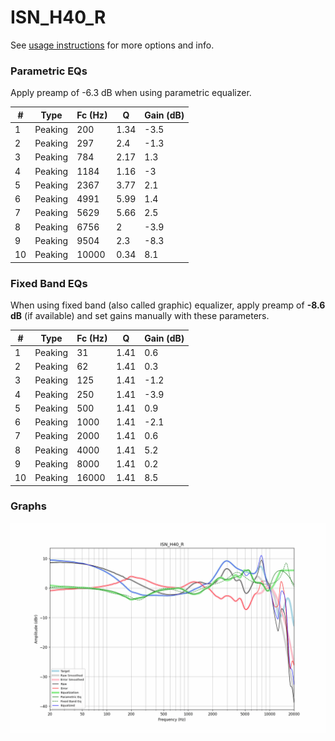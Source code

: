# ISN_H40_R
See [usage instructions](https://github.com/jaakkopasanen/AutoEq#usage) for more options and info.

### Parametric EQs
Apply preamp of -6.3 dB when using parametric equalizer.

|   # | Type    |   Fc (Hz) |    Q |   Gain (dB) |
|-----|---------|-----------|------|-------------|
|   1 | Peaking |       200 | 1.34 |        -3.5 |
|   2 | Peaking |       297 | 2.4  |        -1.3 |
|   3 | Peaking |       784 | 2.17 |         1.3 |
|   4 | Peaking |      1184 | 1.16 |        -3   |
|   5 | Peaking |      2367 | 3.77 |         2.1 |
|   6 | Peaking |      4991 | 5.99 |         1.4 |
|   7 | Peaking |      5629 | 5.66 |         2.5 |
|   8 | Peaking |      6756 | 2    |        -3.9 |
|   9 | Peaking |      9504 | 2.3  |        -8.3 |
|  10 | Peaking |     10000 | 0.34 |         8.1 |

### Fixed Band EQs
When using fixed band (also called graphic) equalizer, apply preamp of **-8.6 dB** (if available) and set gains manually with these parameters.

|   # | Type    |   Fc (Hz) |    Q |   Gain (dB) |
|-----|---------|-----------|------|-------------|
|   1 | Peaking |        31 | 1.41 |         0.6 |
|   2 | Peaking |        62 | 1.41 |         0.3 |
|   3 | Peaking |       125 | 1.41 |        -1.2 |
|   4 | Peaking |       250 | 1.41 |        -3.9 |
|   5 | Peaking |       500 | 1.41 |         0.9 |
|   6 | Peaking |      1000 | 1.41 |        -2.1 |
|   7 | Peaking |      2000 | 1.41 |         0.6 |
|   8 | Peaking |      4000 | 1.41 |         5.2 |
|   9 | Peaking |      8000 | 1.41 |         0.2 |
|  10 | Peaking |     16000 | 1.41 |         8.5 |

### Graphs
![](./ISN_H40_R.png)
